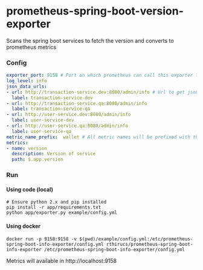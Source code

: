 # prometheus-spring-boot-version-exporter

Scans the spring boot services to fetch the version and converts to prometheus metrics 


### Config

```yml
exporter_port: 9158 # Port on which prometheus can call this exporter to get metrics
log_level: info
json_data_urls:
- url: http://transaction-service.dev:8080/admin/info # Url to get json data used for fetching metric values 
  label: transaction-service-dev
- url: http://transaction-service.qa:8080/admin/info 
  label: transaction-service-qa
- url: http://user-service.dev:8080/admin/info 
  label: user-service-dev
- url: http://user-service.qa:8080/admin/info 
  label: user-service-qa
metric_name_prefix:  wallet # All metric names will be prefixed with this value
metrics:
- name: version 
  description: Version of service
  path: $.app.version
```


### Run

#### Using code (local)

```
# Ensure python 2.x and pip installed
pip install -r app/requirements.txt
python app/exporter.py example/config.yml
```

#### Using docker

```
docker run -p 9158:9158 -v $(pwd)/example/config.yml:/etc/prometheus-spring-boot-info-exporter/config.yml rthirucs/prometheus-spring-boot-info-exporter /etc/prometheus-spring-boot-info-exporter/config.yml
```
Metrics will available in http://localhost:9158


